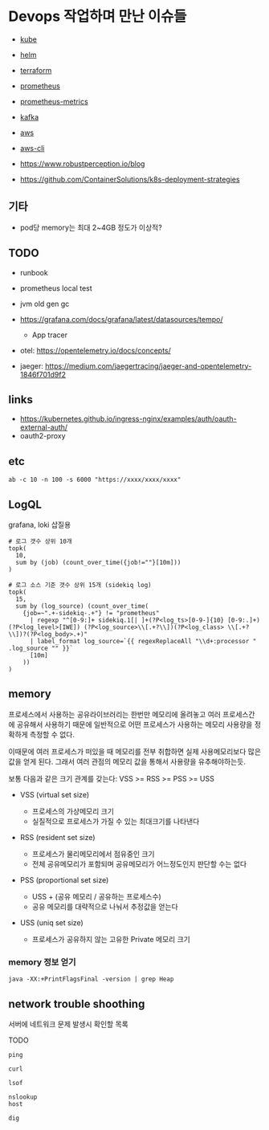 # Devops 작업하며 만난 이슈들

- [kube](./kube.md)
- [helm](./helm.md)
- [terraform](./terraform.md)

- [prometheus](./prometheus.md)
- [prometheus-metrics](./prometheus-metrics.md)
- [kafka](./kafka.md)

- [aws](./aws.md)
- [aws-cli](./aws-cli.md)


- https://www.robustperception.io/blog

- https://github.com/ContainerSolutions/k8s-deployment-strategies


## 기타

- pod당 memory는 최대 2~4GB 정도가 이상적?

## TODO

- runbook
- prometheus local test
- jvm old gen gc

- https://grafana.com/docs/grafana/latest/datasources/tempo/
  - App tracer
- otel: https://opentelemetry.io/docs/concepts/
- jaeger: https://medium.com/jaegertracing/jaeger-and-opentelemetry-1846f701d9f2


## links

- https://kubernetes.github.io/ingress-nginx/examples/auth/oauth-external-auth/
- oauth2-proxy


## etc

```
ab -c 10 -n 100 -s 6000 "https://xxxx/xxxx/xxxx"
```


## LogQL

grafana, loki 삽질용

```
# 로그 갯수 상위 10개
topk(
  10,
  sum by (job) (count_over_time({job!=""}[10m]))
)

# 로그 소스 기준 갯수 상위 15개 (sidekiq log)
topk(
  15,
  sum by (log_source) (count_over_time(
    {job=~".+-sidekiq-.+"} != "prometheus"
      | regexp "^[0-9:]+ sidekiq.1[| ]+(?P<log_ts>[0-9-]{10} [0-9:.]+) (?P<log_level>[IWE]) (?P<log_source>\\[.+?\\])(?P<log_class> \\[.+?\\])?(?P<log_body>.+)"
      | label_format log_source=`{{ regexReplaceAll "\\d+:processor " .log_source "" }}`
      [10m]
    ))
)

```

## memory

프로세스에서 사용하는 공유라이브러리는 한번만 메모리에 올려놓고 여러 프로세스간에 공유해서 사용하기 때문에
일반적으로 어떤 프로세스가 사용하는 메모리 사용량을 정확하게 측정할 수 없다.

이때문에 여러 프로세스가 떠있을 때 메모리를 전부 취합하면 실제 사용메모리보다 많은 값을 얻게 된다.
그래서 여러 관점의 메모리 값을 통해서 사용량을 유추해야하는듯.

보통 다음과 같은 크기 관계를 갖는다: VSS >= RSS >= PSS >= USS

- VSS (virtual set size)
  - 프로세스의 가상메모리 크기
  - 실질적으로 프로세스가 가질 수 있는 최대크기를 나타낸다

- RSS (resident set size)
  - 프로세스가 물리메모리에서 점유중인 크기
  - 전체 공유메모리가 포함되며 공유메모리가 어느정도인지 판단할 수는 없다

- PSS (proportional set size)
  - USS + (공유 메모리 / 공유하는 프로세스수)
  - 공유 메모리를 대략적으로 나눠서 추정값을 얻는다

- USS (uniq set size)
  - 프로세스가 공유하지 않는 고유한 Private 메모리 크기

### memory 정보 얻기

```
java -XX:+PrintFlagsFinal -version | grep Heap
```

## network trouble shoothing

서버에 네트워크 문제 발생시 확인할 목록

TODO

```
ping

curl

lsof

nslookup
host

dig
```
